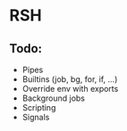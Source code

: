 RSH
===

Todo:
---

- Pipes
- Builtins (job, bg, for, if, ...)
- Override env with exports
- Background jobs
- Scripting
- Signals